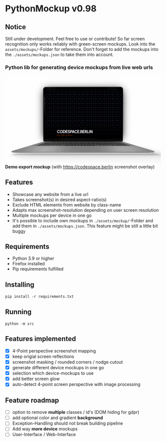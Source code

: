 # PythonMockup v0.98

## Notice
Still under development. Feel free to use or contribute!
So far screen recognition only works reliably with green-screen mockups. Look into the `assets/mockups/`-Folder for reference. Don't forget to add the mockups into the  `./assets/mockups.json` to take them into account.

### Python lib for generating device mockups from live web urls


![macbook demo mockup](https://github.com/sotenck/pythonMockup/raw/main/src/thumpnails/Demo-Mockup-Macbook.png)
**Demo export mockup** (with https://codespace.berlin screenshot overlay)

**Features**
--
- Showcase any website from a live url
- Takes screenshot(s) in desired aspect-ratio(s)
- Exclude HTML elements from website by class-name
- Adapts max screenshot-resolution depending on user screen resolution
- Multiple mockups per device in one go
- It's possible to include own mockups in `./assets/mockup/`-Folder and add them in `./assets/mockups.json`. This feature might be still a little bit buggy


**Requirements**
--
- Python 3.9 or higher
- Firefox installed
- Pip requirements fulfilled

**Installing**
--

    pip install -r requirements.txt


**Running**
--
    python -m src


**Features implemented**
--
- [x] 4-Point perspective screenshot mapping
- [x] keep origial screen reflections
- [x] screenshot masking / rounded corners / nodge cutout
- [x] generate different device mockups in one go
- [x] selection which device-mockups to use
- [x] add better screen glow
- [x] auto-detect 4-point screen perspective with image processing

**Feature roadmap**
--
- [ ] option to remove **multiple** classes / id's (DOM hiding for gdpr)
- [ ] add optional color and gradient **background**
- [ ] Exception-Handling should not break building pipeline
- [ ] Add way **more device** mockups
- [ ] User-Interface / Web-Interface
